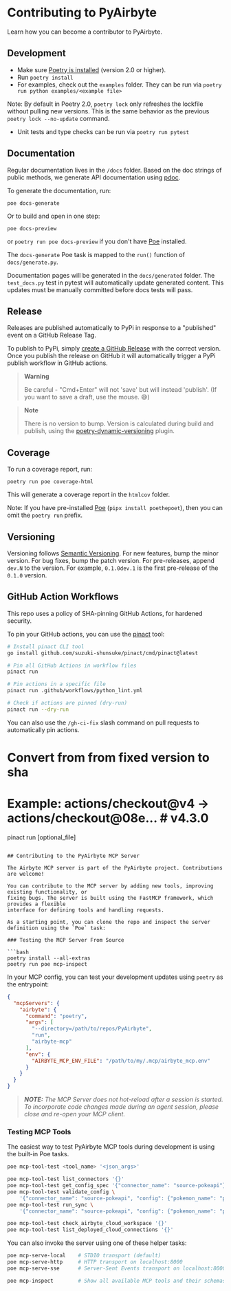 # Contributing to PyAirbyte

Learn how you can become a contributor to PyAirbyte.

## Development

- Make sure [Poetry is installed](https://python-poetry.org/docs/#) (version 2.0 or higher).
- Run `poetry install`
- For examples, check out the `examples` folder. They can be run via `poetry run python examples/<example file>`

Note: By default in Poetry 2.0, `poetry lock` only refreshes the lockfile without pulling new versions. This is the same behavior as the previous `poetry lock --no-update` command.

- Unit tests and type checks can be run via `poetry run pytest`

## Documentation

Regular documentation lives in the `/docs` folder. Based on the doc strings of public methods, we generate API documentation using [pdoc](https://pdoc.dev).

To generate the documentation, run:

```console
poe docs-generate
```

Or to build and open in one step:

```console
poe docs-preview
```

or `poetry run poe docs-preview` if you don't have [Poe](https://poethepoet.natn.io/index.html) installed.

The `docs-generate` Poe task is mapped to the `run()` function of `docs/generate.py`.

Documentation pages will be generated in the `docs/generated` folder. The `test_docs.py` test in pytest will automatically update generated content. This updates must be manually committed before docs tests will pass.

## Release

Releases are published automatically to PyPi in response to a "published" event on a GitHub Release Tag.

To publish to PyPi, simply [create a GitHub Release](https://github.com/airbytehq/PyAirbyte/releases/new) with the correct version. Once you publish the release on GitHub it will automatically trigger a PyPi publish workflow in GitHub actions.

> **Warning**
>
> Be careful - "Cmd+Enter" will not 'save' but will instead 'publish'. (If you want to save a draft, use the mouse. 😅)

> **Note**
>
> There is no version to bump. Version is calculated during build and publish, using the [poetry-dynamic-versioning](https://github.com/mtkennerly/poetry-dynamic-versioning) plugin.

## Coverage

To run a coverage report, run:

```console
poetry run poe coverage-html
```

This will generate a coverage report in the `htmlcov` folder.

Note: If you have pre-installed [Poe](https://poethepoet.natn.io/index.html)
(`pipx install poethepoet`), then you can omit the `poetry run` prefix.

## Versioning

Versioning follows [Semantic Versioning](https://semver.org/). For new features, bump the minor version. For bug fixes, bump the patch version. For pre-releases, append `dev.N` to the version. For example, `0.1.0dev.1` is the first pre-release of the `0.1.0` version.

## GitHub Action Workflows

This repo uses a policy of SHA-pinning GitHub Actions, for hardened security.

To pin your GitHub actions, you can use the [pinact](https://github.com/suzuki-shunsuke/pinact) tool:

```bash
# Install pinact CLI tool
go install github.com/suzuki-shunsuke/pinact/cmd/pinact@latest

# Pin all GitHub Actions in workflow files
pinact run

# Pin actions in a specific file
pinact run .github/workflows/python_lint.yml

# Check if actions are pinned (dry-run)
pinact run --dry-run
```

You can also use the `/gh-ci-fix` slash command on pull requests to automatically pin actions.

# Convert from from fixed version to sha
# Example: actions/checkout@v4 -> actions/checkout@08e... # v4.3.0
pinact run [optional_file]
```

## Contributing to the PyAirbyte MCP Server

The Airbyte MCP server is part of the PyAirbyte project. Contributions are welcome!

You can contribute to the MCP server by adding new tools, improving existing functionality, or
fixing bugs. The server is built using the FastMCP framework, which provides a flexible
interface for defining tools and handling requests.

As a starting point, you can clone the repo and inspect the server definition using the `Poe` task:

### Testing the MCP Server From Source

```bash
poetry install --all-extras
poetry run poe mcp-inspect
```

In your MCP config, you can test your development updates using `poetry` as the entrypoint:

```json
{
  "mcpServers": {
    "airbyte": {
      "command": "poetry",
      "args": [
        "--directory=/path/to/repos/PyAirbyte",
        "run",
        "airbyte-mcp"
      ],
      "env": {
        "AIRBYTE_MCP_ENV_FILE": "/path/to/my/.mcp/airbyte_mcp.env"
      }
    }
  }
}
```

> _**NOTE:** The MCP Server does not hot-reload after a session is started. To incorporate code changes made during an agent session, please close and re-open your MCP client._

### Testing MCP Tools

The easiest way to test PyAirbyte MCP tools during development is using the built-in Poe tasks.

```bash
poe mcp-tool-test <tool_name> '<json_args>'

poe mcp-tool-test list_connectors '{}'
poe mcp-tool-test get_config_spec '{"connector_name": "source-pokeapi"}'
poe mcp-tool-test validate_config \
    '{"connector_name": "source-pokeapi", "config": {"pokemon_name": "pikachu"}}'
poe mcp-tool-test run_sync \
    '{"connector_name": "source-pokeapi", "config": {"pokemon_name": "pikachu"}}'

poe mcp-tool-test check_airbyte_cloud_workspace '{}'
poe mcp-tool-test list_deployed_cloud_connections '{}'
```

You can also invoke the server using one of these helper tasks:

```bash
poe mcp-serve-local    # STDIO transport (default)
poe mcp-serve-http     # HTTP transport on localhost:8000
poe mcp-serve-sse      # Server-Sent Events transport on localhost:8000

poe mcp-inspect        # Show all available MCP tools and their schemas
```
